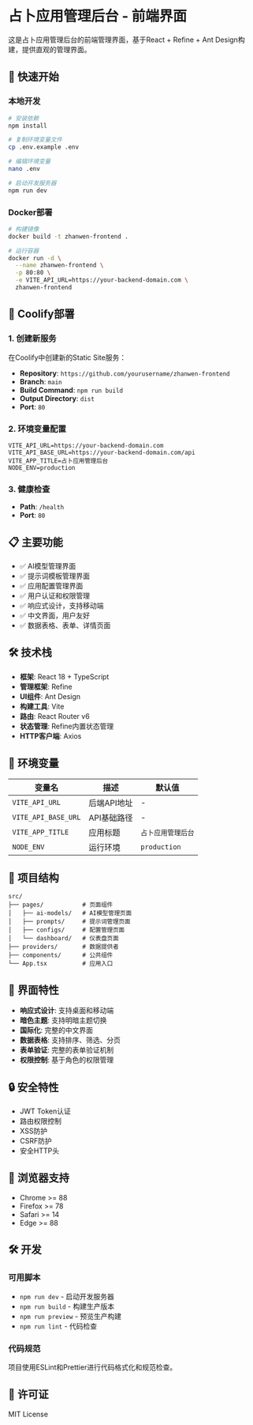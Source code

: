 # 占卜应用管理后台 - 前端界面

这是占卜应用管理后台的前端管理界面，基于React + Refine + Ant Design构建，提供直观的管理界面。

## 🚀 快速开始

### 本地开发

```bash
# 安装依赖
npm install

# 复制环境变量文件
cp .env.example .env

# 编辑环境变量
nano .env

# 启动开发服务器
npm run dev
```

### Docker部署

```bash
# 构建镜像
docker build -t zhanwen-frontend .

# 运行容器
docker run -d \
  --name zhanwen-frontend \
  -p 80:80 \
  -e VITE_API_URL=https://your-backend-domain.com \
  zhanwen-frontend
```

## 🐳 Coolify部署

### 1. 创建新服务

在Coolify中创建新的Static Site服务：

- **Repository**: `https://github.com/yourusername/zhanwen-frontend`
- **Branch**: `main`
- **Build Command**: `npm run build`
- **Output Directory**: `dist`
- **Port**: `80`

### 2. 环境变量配置

```env
VITE_API_URL=https://your-backend-domain.com
VITE_API_BASE_URL=https://your-backend-domain.com/api
VITE_APP_TITLE=占卜应用管理后台
NODE_ENV=production
```

### 3. 健康检查

- **Path**: `/health`
- **Port**: `80`

## 📋 主要功能

- ✅ AI模型管理界面
- ✅ 提示词模板管理界面
- ✅ 应用配置管理界面
- ✅ 用户认证和权限管理
- ✅ 响应式设计，支持移动端
- ✅ 中文界面，用户友好
- ✅ 数据表格、表单、详情页面

## 🛠️ 技术栈

- **框架**: React 18 + TypeScript
- **管理框架**: Refine
- **UI组件**: Ant Design
- **构建工具**: Vite
- **路由**: React Router v6
- **状态管理**: Refine内置状态管理
- **HTTP客户端**: Axios

## 🔧 环境变量

| 变量名 | 描述 | 默认值 |
|--------|------|--------|
| `VITE_API_URL` | 后端API地址 | - |
| `VITE_API_BASE_URL` | API基础路径 | - |
| `VITE_APP_TITLE` | 应用标题 | `占卜应用管理后台` |
| `NODE_ENV` | 运行环境 | `production` |

## 📁 项目结构

```
src/
├── pages/           # 页面组件
│   ├── ai-models/   # AI模型管理页面
│   ├── prompts/     # 提示词管理页面
│   ├── configs/     # 配置管理页面
│   └── dashboard/   # 仪表盘页面
├── providers/       # 数据提供者
├── components/      # 公共组件
└── App.tsx          # 应用入口
```

## 🎨 界面特性

- **响应式设计**: 支持桌面和移动端
- **暗色主题**: 支持明暗主题切换
- **国际化**: 完整的中文界面
- **数据表格**: 支持排序、筛选、分页
- **表单验证**: 完整的表单验证机制
- **权限控制**: 基于角色的权限管理

## 🔒 安全特性

- JWT Token认证
- 路由权限控制
- XSS防护
- CSRF防护
- 安全HTTP头

## 📱 浏览器支持

- Chrome >= 88
- Firefox >= 78
- Safari >= 14
- Edge >= 88

## 🛠️ 开发

### 可用脚本

- `npm run dev` - 启动开发服务器
- `npm run build` - 构建生产版本
- `npm run preview` - 预览生产构建
- `npm run lint` - 代码检查

### 代码规范

项目使用ESLint和Prettier进行代码格式化和规范检查。

## 📝 许可证

MIT License

